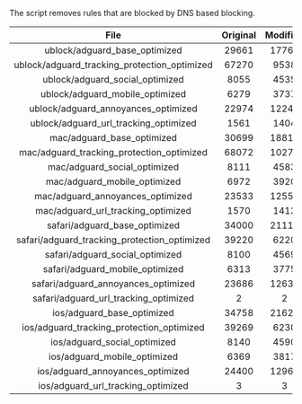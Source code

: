 The script removes rules that are blocked by DNS based blocking.


| File | Original | Modified |
|:----:|:-----:|:-----:|
| ublock/adguard_base_optimized | 29661 | 17764 |
| ublock/adguard_tracking_protection_optimized | 67270 | 9538 |
| ublock/adguard_social_optimized | 8055 | 4535 |
| ublock/adguard_mobile_optimized | 6279 | 3737 |
| ublock/adguard_annoyances_optimized | 22974 | 12242 |
| ublock/adguard_url_tracking_optimized | 1561 | 1404 |
| mac/adguard_base_optimized | 30699 | 18811 |
| mac/adguard_tracking_protection_optimized | 68072 | 10272 |
| mac/adguard_social_optimized | 8111 | 4583 |
| mac/adguard_mobile_optimized | 6972 | 3920 |
| mac/adguard_annoyances_optimized | 23533 | 12553 |
| mac/adguard_url_tracking_optimized | 1570 | 1413 |
| safari/adguard_base_optimized | 34000 | 21115 |
| safari/adguard_tracking_protection_optimized | 39220 | 6220 |
| safari/adguard_social_optimized | 8100 | 4569 |
| safari/adguard_mobile_optimized | 6313 | 3775 |
| safari/adguard_annoyances_optimized | 23686 | 12630 |
| safari/adguard_url_tracking_optimized | 2 | 2 |
| ios/adguard_base_optimized | 34758 | 21626 |
| ios/adguard_tracking_protection_optimized | 39269 | 6230 |
| ios/adguard_social_optimized | 8140 | 4590 |
| ios/adguard_mobile_optimized | 6369 | 3817 |
| ios/adguard_annoyances_optimized | 24400 | 12965 |
| ios/adguard_url_tracking_optimized | 3 | 3 |